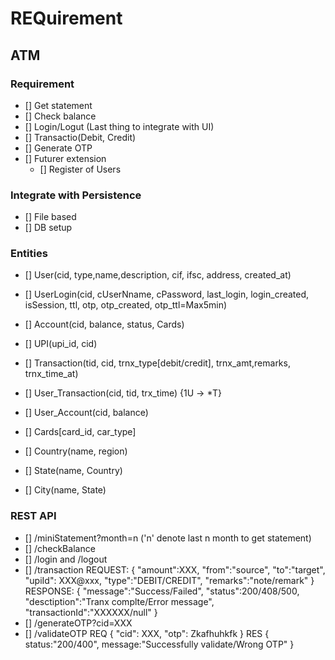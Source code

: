 # REQuirement
## ATM
### Requirement
- [] Get statement
- [] Check balance
- [] Login/Logut (Last thing to integrate with UI)
- [] Transactio(Debit, Credit)
- [] Generate OTP
- [] Futurer extension
    - [] Register of Users

### Integrate with Persistence
 - [] File based
 - [] DB setup

### Entities
- [] User(cid, type,name,description, cif, ifsc, address, created_at)
- [] UserLogin(cid, cUserNname, cPassword, last_login, login_created, isSession, ttl, otp, otp_created, otp_ttl=Max5min)
- [] Account(cid, balance, status, Cards)
- [] UPI(upi_id, cid)
- [] Transaction(tid, cid, trnx_type[debit/credit], trnx_amt,remarks, trnx_time_at)

- [] User_Transaction(cid, tid, trx_time) {1U -> *T}



- [] User_Account(cid, balance)
- [] Cards[card_id, car_type]

- [] Country(name, region) 
- [] State(name, Country)
- [] City(name, State)

### REST API
- [] /miniStatement?month=n ('n' denote last n month to get statement)
- [] /checkBalance
- [] /login and /logout
- [] /transaction
    REQUEST:
    {
        "amount":XXX,
        "from":"source",
        "to":"target",
        "upiId": XXX@xxx,
        "type":"DEBIT/CREDIT",
        "remarks":"note/remark"
    }
    RESPONSE:
    {
        "message":"Success/Failed",
        "status":200/408/500,
        "desctiption":"Tranx complte/Error message",
        "transactionId":"XXXXXX/null"
    }
 - [] /generateOTP?cid=XXX
 - [] /validateOTP
    REQ
    {
        "cid": XXX,
        "otp": Zkafhuhkfk
    }
    RES
    {
    status:"200/400",
    message:"Successfully validate/Wrong OTP"
    }